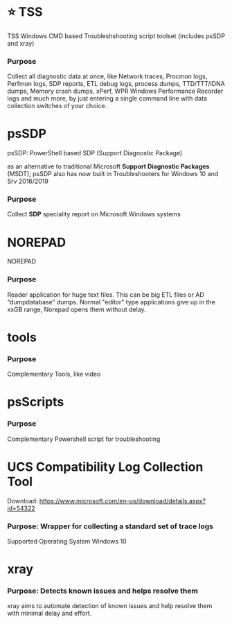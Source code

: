 # :star: TSS
TSS Windows CMD based Troubleshshooting script toolset (includes psSDP and xray)
### Purpose
Collect all diagnostic data at once, like Network traces, Procmon logs, Perfmon logs, SDP reports, ETL debug logs, process dumps, TTD/TTT/iDNA dumps, Memory crash dumps, xPerf, WPR Windows Performance Recorder logs and much more, by just entering a single command line with data collection switches of your choice.

# psSDP
psSDP: PowerShell based SDP (Support Diagnostic Package)

as an alternative to traditional Microsoft **Support Diagnostic Packages** (MSDT); psSDP also has now built in Troubleshooters for Windows 10 and Srv 2016/2019
### Purpose
Collect **SDP** speciality report on Microsoft Windows systems

# NOREPAD
NOREPAD
### Purpose 
Reader application for huge text files. This can be big ETL files or AD “dumpdatabase” dumps. Normal "editor" type applications give up in the xxGB range, Norepad opens them without delay.

# tools
### Purpose 
Complementary Tools, like video

# psScripts
### Purpose 
Complementary Powershell script for troubleshooting

# UCS Compatibility Log Collection Tool 
Download: https://www.microsoft.com/en-us/download/details.aspx?id=54322
### Purpose: Wrapper for collecting a standard set of trace logs 
Supported Operating System 
Windows 10 

# xray 
### Purpose: Detects known issues and helps resolve them
xray aims to automate detection of known issues and help resolve them with minimal delay and effort.
